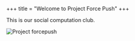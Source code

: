 +++
title = "Welcome to Project Force Push"
+++

This is our social computation club.

![Project forcepush](./forcepush.jpg)

